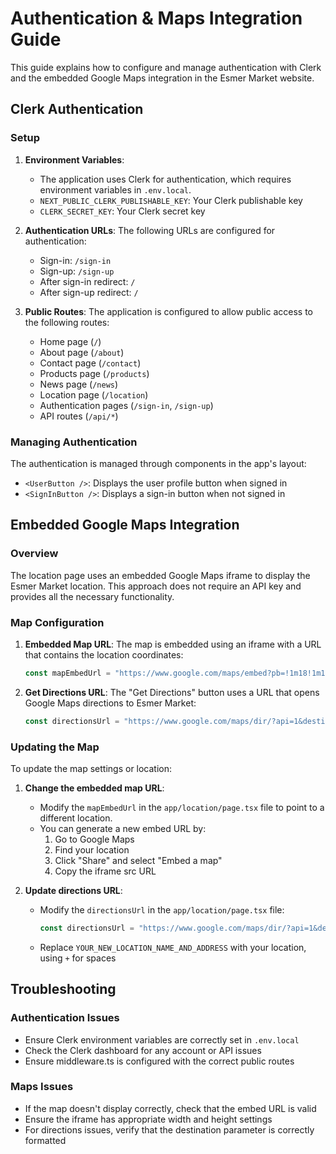 # Authentication & Maps Integration Guide

This guide explains how to configure and manage authentication with Clerk and the embedded Google Maps integration in the Esmer Market website.

## Clerk Authentication

### Setup

1. **Environment Variables**:
   - The application uses Clerk for authentication, which requires environment variables in `.env.local`.
   - `NEXT_PUBLIC_CLERK_PUBLISHABLE_KEY`: Your Clerk publishable key
   - `CLERK_SECRET_KEY`: Your Clerk secret key

2. **Authentication URLs**:
   The following URLs are configured for authentication:
   - Sign-in: `/sign-in`
   - Sign-up: `/sign-up`
   - After sign-in redirect: `/`
   - After sign-up redirect: `/`

3. **Public Routes**:
   The application is configured to allow public access to the following routes:
   - Home page (`/`)
   - About page (`/about`)
   - Contact page (`/contact`)
   - Products page (`/products`)
   - News page (`/news`)
   - Location page (`/location`)
   - Authentication pages (`/sign-in`, `/sign-up`)
   - API routes (`/api/*`)

### Managing Authentication

The authentication is managed through components in the app's layout:
- `<UserButton />`: Displays the user profile button when signed in
- `<SignInButton />`: Displays a sign-in button when not signed in

## Embedded Google Maps Integration

### Overview
The location page uses an embedded Google Maps iframe to display the Esmer Market location. This approach does not require an API key and provides all the necessary functionality.

### Map Configuration

1. **Embedded Map URL**:
   The map is embedded using an iframe with a URL that contains the location coordinates:
   ```javascript
   const mapEmbedUrl = "https://www.google.com/maps/embed?pb=!1m18!1m12!1m3!1d3261.048541565089!2d33.91362399999999!3d35.295954!2m3!1f0!2f0!3f0!3m2!1i1024!2i768!4f13.1!3m3!1m2!1s0x0%3A0x0!2zMzXCsDE3JzQ1LjQiTiAzM8KwNTQnNDkuMCJF!5e0!3m2!1sen!2s!4v1615680000000!5m2!1sen!2s";
   ```

2. **Get Directions URL**:
   The "Get Directions" button uses a URL that opens Google Maps directions to Esmer Market:
   ```javascript
   const directionsUrl = "https://www.google.com/maps/dir/?api=1&destination=Esmer+Market+Yenikent+Bulvarı+Yeni+Boğaziçi";
   ```

### Updating the Map

To update the map settings or location:

1. **Change the embedded map URL**:
   - Modify the `mapEmbedUrl` in the `app/location/page.tsx` file to point to a different location.
   - You can generate a new embed URL by:
     1. Go to Google Maps
     2. Find your location
     3. Click "Share" and select "Embed a map"
     4. Copy the iframe src URL

2. **Update directions URL**:
   - Modify the `directionsUrl` in the `app/location/page.tsx` file:
     ```javascript
     const directionsUrl = "https://www.google.com/maps/dir/?api=1&destination=YOUR_NEW_LOCATION_NAME_AND_ADDRESS";
     ```
   - Replace `YOUR_NEW_LOCATION_NAME_AND_ADDRESS` with your location, using `+` for spaces

## Troubleshooting

### Authentication Issues
- Ensure Clerk environment variables are correctly set in `.env.local`
- Check the Clerk dashboard for any account or API issues
- Ensure middleware.ts is configured with the correct public routes

### Maps Issues
- If the map doesn't display correctly, check that the embed URL is valid
- Ensure the iframe has appropriate width and height settings
- For directions issues, verify that the destination parameter is correctly formatted 